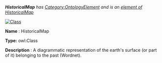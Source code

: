 ___HistoricalMap__ 
 has
 [Category:OntologyElement](../../Category/OntologyElement "Category:OntologyElement") 
 and is an
 [element of](../../Property/ElementOf "Property:ElementOf") 
[HistoricalMap](../../Submissions/HistoricalMap "Submissions:HistoricalMap")_




  





[![Class](../../images/thumb/2/27/Class.gif/45px-Class.gif)](../../Image/Class.gif "Class")


__Name__ 
 : HistoricalMap
 



__Type:__ 
 owl:Class
 



__Description__ 
 : A diagrammatic representation of the earth's surface (or part of it) belonging to the past (Wordnet).